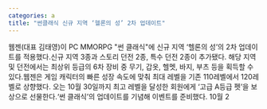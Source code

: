 ```yaml
---
categories: a
title: "썬클래식 신규 지역 ‘헬론의 성’ 2차 업데이트"
---
```

웹젠(대표 김태영)이 PC MMORPG "썬 클래식"에 신규 지역 ‘헬론의 성’의 2차 업데이트를 적용했다.신규 지역 3종과 스토리 던전 2종, 특수 던전 2종이 추가됐다. 해당 지역 및 던전에서는 최상위 등급의 6차 장비 중 무기, 갑옷, 헬멧, 바지, 부츠 등을 획득할 수 있다.웹젠은 게임 캐릭터의 빠른 성장 속도에 맞춰 최대 레벨을 기존 110레벨에서 120레벨로 상향했다. 오는 10월 30일까지 최고 레벨을 달성한 회원에게 ‘고급 A등급 펫’을 보상으로 선물한다.‘썬 클래식’의 업데이트를 기념해 이벤트를 준비했다. 10월 2
